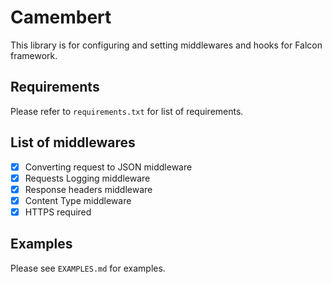 # Camembert

This library is for configuring and setting middlewares and hooks for Falcon framework.

## Requirements

Please refer to `requirements.txt` for list of requirements.

## List of middlewares

- [x] Converting request to JSON middleware 
- [x] Requests Logging middleware
- [x] Response headers middleware
- [x] Content Type middleware
- [x] HTTPS required

## Examples

Please see `EXAMPLES.md` for examples.

